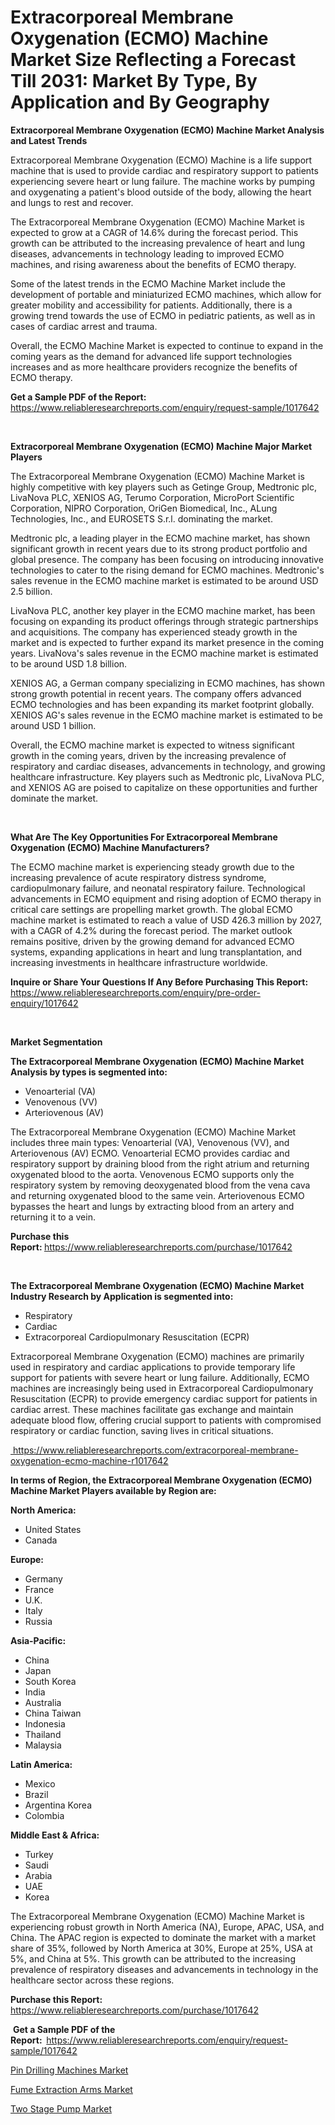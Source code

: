 <p><h1>Extracorporeal Membrane Oxygenation (ECMO) Machine Market Size Reflecting a Forecast Till 2031: Market By Type, By Application and By Geography</h1></p><p><strong>Extracorporeal Membrane Oxygenation (ECMO) Machine Market Analysis and Latest Trends</strong></p>
<p><p>Extracorporeal Membrane Oxygenation (ECMO) Machine is a life support machine that is used to provide cardiac and respiratory support to patients experiencing severe heart or lung failure. The machine works by pumping and oxygenating a patient's blood outside of the body, allowing the heart and lungs to rest and recover.</p><p>The Extracorporeal Membrane Oxygenation (ECMO) Machine Market is expected to grow at a CAGR of 14.6% during the forecast period. This growth can be attributed to the increasing prevalence of heart and lung diseases, advancements in technology leading to improved ECMO machines, and rising awareness about the benefits of ECMO therapy.</p><p>Some of the latest trends in the ECMO Machine Market include the development of portable and miniaturized ECMO machines, which allow for greater mobility and accessibility for patients. Additionally, there is a growing trend towards the use of ECMO in pediatric patients, as well as in cases of cardiac arrest and trauma.</p><p>Overall, the ECMO Machine Market is expected to continue to expand in the coming years as the demand for advanced life support technologies increases and as more healthcare providers recognize the benefits of ECMO therapy.</p></p>
<p><strong>Get a Sample PDF of the Report:&nbsp;</strong> <a href="https://www.reliableresearchreports.com/enquiry/request-sample/1017642">https://www.reliableresearchreports.com/enquiry/request-sample/1017642</a></p>
<p>&nbsp;</p>
<p><strong>Extracorporeal Membrane Oxygenation (ECMO) Machine Major Market Players</strong></p>
<p><p>The Extracorporeal Membrane Oxygenation (ECMO) Machine Market is highly competitive with key players such as Getinge Group, Medtronic plc, LivaNova PLC, XENIOS AG, Terumo Corporation, MicroPort Scientific Corporation, NIPRO Corporation, OriGen Biomedical, Inc., ALung Technologies, Inc., and EUROSETS S.r.l. dominating the market.</p><p>Medtronic plc, a leading player in the ECMO machine market, has shown significant growth in recent years due to its strong product portfolio and global presence. The company has been focusing on introducing innovative technologies to cater to the rising demand for ECMO machines. Medtronic's sales revenue in the ECMO machine market is estimated to be around USD 2.5 billion.</p><p>LivaNova PLC, another key player in the ECMO machine market, has been focusing on expanding its product offerings through strategic partnerships and acquisitions. The company has experienced steady growth in the market and is expected to further expand its market presence in the coming years. LivaNova's sales revenue in the ECMO machine market is estimated to be around USD 1.8 billion.</p><p>XENIOS AG, a German company specializing in ECMO machines, has shown strong growth potential in recent years. The company offers advanced ECMO technologies and has been expanding its market footprint globally. XENIOS AG's sales revenue in the ECMO machine market is estimated to be around USD 1 billion.</p><p>Overall, the ECMO machine market is expected to witness significant growth in the coming years, driven by the increasing prevalence of respiratory and cardiac diseases, advancements in technology, and growing healthcare infrastructure. Key players such as Medtronic plc, LivaNova PLC, and XENIOS AG are poised to capitalize on these opportunities and further dominate the market.</p></p>
<p>&nbsp;</p>
<p><strong>What Are The Key Opportunities For Extracorporeal Membrane Oxygenation (ECMO) Machine Manufacturers?</strong></p>
<p><p>The ECMO machine market is experiencing steady growth due to the increasing prevalence of acute respiratory distress syndrome, cardiopulmonary failure, and neonatal respiratory failure. Technological advancements in ECMO equipment and rising adoption of ECMO therapy in critical care settings are propelling market growth. The global ECMO machine market is estimated to reach a value of USD 426.3 million by 2027, with a CAGR of 4.2% during the forecast period. The market outlook remains positive, driven by the growing demand for advanced ECMO systems, expanding applications in heart and lung transplantation, and increasing investments in healthcare infrastructure worldwide.</p></p>
<p><strong>Inquire or Share Your Questions If Any Before Purchasing This Report:</strong> <a href="https://www.reliableresearchreports.com/enquiry/pre-order-enquiry/1017642">https://www.reliableresearchreports.com/enquiry/pre-order-enquiry/1017642</a></p>
<p>&nbsp;</p>
<p><strong>Market Segmentation</strong></p>
<p><strong>The Extracorporeal Membrane Oxygenation (ECMO) Machine Market Analysis by types is segmented into:</strong></p>
<p><ul><li>Venoarterial (VA)</li><li>Venovenous (VV)</li><li>Arteriovenous (AV)</li></ul></p>
<p><p>The Extracorporeal Membrane Oxygenation (ECMO) Machine Market includes three main types: Venoarterial (VA), Venovenous (VV), and Arteriovenous (AV) ECMO. Venoarterial ECMO provides cardiac and respiratory support by draining blood from the right atrium and returning oxygenated blood to the aorta. Venovenous ECMO supports only the respiratory system by removing deoxygenated blood from the vena cava and returning oxygenated blood to the same vein. Arteriovenous ECMO bypasses the heart and lungs by extracting blood from an artery and returning it to a vein.</p></p>
<p><strong>Purchase this Report:&nbsp;</strong><a href="https://www.reliableresearchreports.com/purchase/1017642">https://www.reliableresearchreports.com/purchase/1017642</a></p>
<p>&nbsp;</p>
<p><strong>The Extracorporeal Membrane Oxygenation (ECMO) Machine Market Industry Research by Application is segmented into:</strong></p>
<p><ul><li>Respiratory</li><li>Cardiac</li><li>Extracorporeal Cardiopulmonary Resuscitation (ECPR)</li></ul></p>
<p><p>Extracorporeal Membrane Oxygenation (ECMO) machines are primarily used in respiratory and cardiac applications to provide temporary life support for patients with severe heart or lung failure. Additionally, ECMO machines are increasingly being used in Extracorporeal Cardiopulmonary Resuscitation (ECPR) to provide emergency cardiac support for patients in cardiac arrest. These machines facilitate gas exchange and maintain adequate blood flow, offering crucial support to patients with compromised respiratory or cardiac function, saving lives in critical situations.</p></p>
<p><a href="https://www.reliableresearchreports.com/extracorporeal-membrane-oxygenation-ecmo-machine-r1017642">&nbsp;https://www.reliableresearchreports.com/extracorporeal-membrane-oxygenation-ecmo-machine-r1017642</a></p>
<p><strong>In terms of Region, the Extracorporeal Membrane Oxygenation (ECMO) Machine Market Players available by Region are:</strong></p>
<p>
    <p> <strong> North America: </strong>
        <ul>
            <li>United States</li>
            <li>Canada</li>
        </ul>
        </p> 
    <p> <strong> Europe: </strong>
        <ul>
            <li>Germany</li>
            <li>France</li>
            <li>U.K.</li>
            <li>Italy</li>
            <li>Russia</li>
        </ul>
        </p> 
    <p> <strong> Asia-Pacific: </strong>
        <ul>
            <li>China</li>
            <li>Japan</li>
            <li>South Korea</li>
            <li>India</li>
            <li>Australia</li>
            <li>China Taiwan</li>
            <li>Indonesia</li>
            <li>Thailand</li>
            <li>Malaysia</li>
        </ul>
        </p> 
    <p> <strong> Latin America: </strong>
        <ul>
            <li>Mexico</li>
            <li>Brazil</li>
            <li>Argentina Korea</li>
            <li>Colombia</li>
        </ul>
        </p> 
    <p> <strong> Middle East & Africa: </strong>
        <ul>
            <li>Turkey</li>
            <li>Saudi</li>
            <li>Arabia</li>
            <li>UAE</li>
            <li>Korea</li>
        </ul>
    </p>
    </p>
<p><p>The Extracorporeal Membrane Oxygenation (ECMO) Machine Market is experiencing robust growth in North America (NA), Europe, APAC, USA, and China. The APAC region is expected to dominate the market with a market share of 35%, followed by North America at 30%, Europe at 25%, USA at 5%, and China at 5%. This growth can be attributed to the increasing prevalence of respiratory diseases and advancements in technology in the healthcare sector across these regions.</p></p>
<p><strong>Purchase this Report: </strong><a href="https://www.reliableresearchreports.com/purchase/1017642">https://www.reliableresearchreports.com/purchase/1017642</a></p>
<p>&nbsp;<strong>Get a Sample PDF of the Report:&nbsp;&nbsp;</strong><a href="https://www.reliableresearchreports.com/enquiry/request-sample/1017642">https://www.reliableresearchreports.com/enquiry/request-sample/1017642</a></p>
<p><strong></strong></p>
<p><p><a href="https://view.publitas.com/reportprime-1/pin-drilling-machines-market-trends-forecast-and-competitive-analysis-to-2031/">Pin Drilling Machines Market</a></p><p><a href="https://www.linkedin.com/pulse/fume-extraction-arms-market-competitive-analysis-trends-forecast-iaboe">Fume Extraction Arms Market</a></p><p><a href="https://www.linkedin.com/pulse/two-stage-pump-market-research-report-its-history-forecast-kifxe">Two Stage Pump Market</a></p></p>